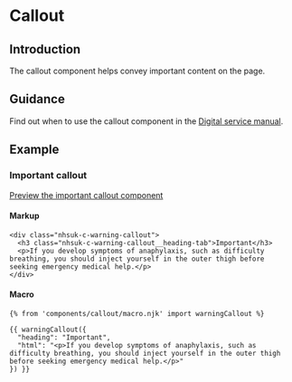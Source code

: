 # Callout

## Introduction

The callout component helps convey important content on the page.

## Guidance

Find out when to use the callout component in the [Digital service manual]().

## Example

### Important callout

[Preview the important callout component]()

#### Markup

    <div class="nhsuk-c-warning-callout">
      <h3 class="nhsuk-c-warning-callout__heading-tab">Important</h3>
      <p>If you develop symptoms of anaphylaxis, such as difficulty breathing, you should inject yourself in the outer thigh before seeking emergency medical help.</p>
    </div>

#### Macro

    {% from 'components/callout/macro.njk' import warningCallout %}

    {{ warningCallout({
      "heading": "Important",
      "html": "<p>If you develop symptoms of anaphylaxis, such as difficulty breathing, you should inject yourself in the outer thigh before seeking emergency medical help.</p>"
    }) }}
